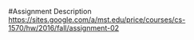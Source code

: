 #Assignment Description
https://sites.google.com/a/mst.edu/price/courses/cs-1570/hw/2016/fall/assignment-02
